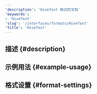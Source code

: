 ```yaml
---
'description': 'HiveText 格式的文档'
'keywords':
- 'HiveText'
'slug': '/interfaces/formats/HiveText'
'title': 'HiveText'
---
```


## 描述 {#description}

## 示例用法 {#example-usage}

## 格式设置 {#format-settings}
